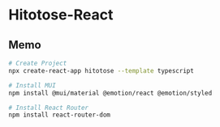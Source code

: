 # Hitotose-React

## Memo

``` sh
# Create Project
npx create-react-app hitotose --template typescript

# Install MUI
npm install @mui/material @emotion/react @emotion/styled

# Install React Router
npm install react-router-dom
```